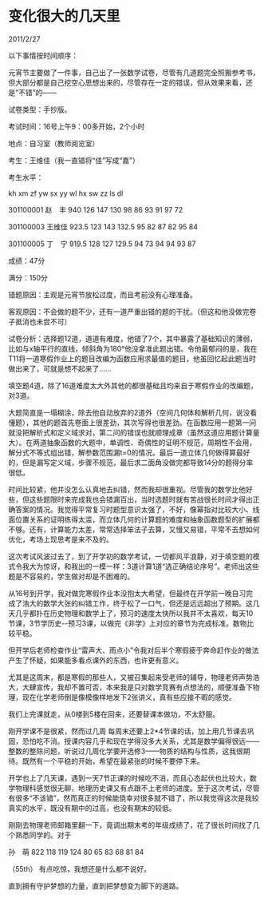 # 变化很大的几天里
2011/2/27

以下事情按时间顺序：

元宵节主要做了一件事，自己出了一张数学试卷，尽管有几道题完全照搬参考书，但大部分都是自己挖空心思想出来的，尽管存在一定的错误，但从效果来看，还是“不错”的——

试卷类型：手抄版。

考试时间：16号上午9：00多开始，2个小时

地点：自习室（教师阅览室）

考生：王维佳（我一直错将“佳”写成“嘉”）

考生水平：

kh 	xm 	zf 	yw 	sx 	yy 	wl 	hx 	sw 	zz 	ls 	dl 	

301100001 	赵　丰 	940 	126 	147 	130 	98 	86 	93 	91 	97 	72 	

301100003 	王维佳 	923.5 	123 	143 	132.5 	95 	82 	87 	82 	95 	84 	

301100005 	丁　宁 	919.5 	128 	127 	129.5 	94 	73 	94 	94 	93 	87 	

成绩：47分

满分：150分

错题原因：主观是元宵节放松过度，而且考前没有心理准备。

客观原因：不会做的题不少，还有一道严重出错的题的干扰。（但这和他没做完卷子抵消也未尝不可）

试卷分析：选择题12道，道道有难度，他错了7个，其中暴露了基础知识的薄弱，比如与x轴平行的直线，倾斜角为180°他没拿准此题出错。令他最郁闷的是，我在T11将一道寒假作业上的题目改编为函数应用求最值的题目，他虽回忆起此题当时做出来了，可就是想不起来了……

填空题4道，除了16道难度太大外其他的都很基础且均来自于寒假作业的改编题，对3道。

大题简直是一塌糊涂，除去他自动放弃的2道外（空间几何体和解析几何，说没看懂题），其他的题首先卷面上很差劲，其次写得也很差劲。在函数应用一题第一问就没把解析式和定义域求对，第二问的错误也就顺理成章（虽然这道应用题计算量大）。在两道抽象函数的大题中，单调性、奇偶性的证明不规范，周期性不会用，解分式不等式组出错，解参数范围漏t=0的情况。最后一道立体几何做得算最好的，但是漏写定义域，步骤不规范，最后求二面角没做完都导致14分的题得分率很低。

时间比较紧，他并没怎么认真地去纠错，然而我却很重视。尽管我的数学比他好些，但这些题限时来完成我也会错漏百出，当时选题时就有苦战很长时间才得出正确答案的情况。我觉得平常复习时题型意识太强了，不好，像幂指对比较大小、线面位置关系的证明练得太滥，而立体几何的计算题的难度和抽象函数题型的扩展都不够。还有，计算能力太差，常常选择笨法子去算，又慢又易错，平常不去想如何优化，考场上现思考是来不及的。

这次考试风波过去了，到了开学初的数学考试，一切都风平浪静，对于填空题的模式令我大为惊讶，和我出的一模一样：3道计算1道“选正确结论序号”。老师出这些题是不容易的，学生做对却是不困难的。

从16号到开学，我对做完寒假作业本没抱太大希望，但最终在开学前一晚自习完成了浩大的数学大张的纠错工作，终于松了一口气，但还是远远超出了预期。这几天几乎都扑在历史物理和数学上了，预习的速度太快所以我并不太喜欢，每天10节课，3节学历史--预习3课，以做完《非学》上对应的章节为完成标准。数物比较平稳。

但开学后老师检查作业“雷声大、雨点小”令我对后半个寒假疲于奔命赶作业的做法产生了怀疑，如果能多看点课外的东西，也许更有意义。

尤其是这周末，都是寒假的那些人，又被召集起来受老师的辅导，物理老师声势浩大，大肆宣传，我却不置可否，本来我是只对数学竞赛有点想法的，顺便准备下物理，现在化学老师倒是像模像样地发下2张讲义，真有些应接不暇的感觉。

我们上完课就走，从0楼到5楼在回来，还要替课本做功，不太舒服。

刚开学课不是很紧，然而过几周 每周末还要上2*4节课的话，加上用几节课去巩固，恐怕吃不消。授课内容几乎和现在学得没多大关系，尤其是数学偏得很远——整数的整除问题，听说过几周化学要开选修3——物质的结构与性质，这我很期待。既然有一个平稳的开始，希望在最紧张的时候不要停下来。

开学也上了几天课，遇到一天7节正课的时候吃不消，而且心态起伏也比较大，数学物理科感觉很无聊，地理历史课又有点跟不上老师的进度。至于这次考试，尽管有很多“不该错”，然而真正的时候能侥幸对很多就不错了，所以我觉得这次是我较真实的水平，既没有期中的过高，也没有期末的较低。

刚刚去物理老师邮箱里翻一下，竟调出期末考的年级成绩了，花了很长时间找了几个熟悉同学的。对于


孙　萌 	822 	118 	119 	124 	80 	65 	83 	68 	81 	84

 （55th） 有点吃惊，我想还是什么都不说好。

直到拥有守护梦想的力量，直到把梦想变为脚下的道路。